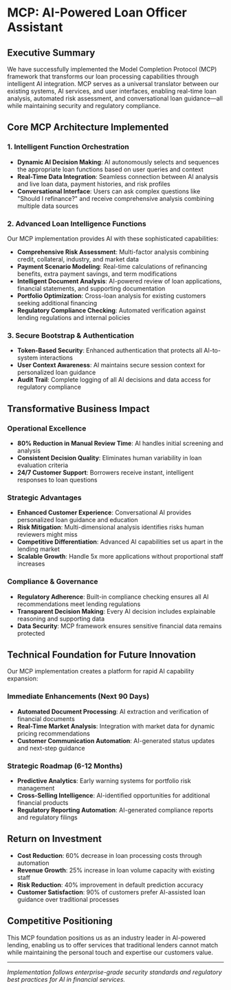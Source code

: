 # MCP: AI-Powered Loan Officer Assistant
## Executive Summary
We have successfully implemented the Model Completion Protocol (MCP) framework that transforms our loan processing capabilities through intelligent AI integration. MCP serves as a universal translator between our existing systems, AI services, and user interfaces, enabling real-time loan analysis, automated risk assessment, and conversational loan guidance—all while maintaining security and regulatory compliance.

## Core MCP Architecture Implemented
### 1. Intelligent Function Orchestration
- **Dynamic AI Decision Making**: AI autonomously selects and sequences the appropriate loan functions based on user queries and context
- **Real-Time Data Integration**: Seamless connection between AI analysis and live loan data, payment histories, and risk profiles
- **Conversational Interface**: Users can ask complex questions like "Should I refinance?" and receive comprehensive analysis combining multiple data sources

### 2. Advanced Loan Intelligence Functions
Our MCP implementation provides AI with these sophisticated capabilities:
- **Comprehensive Risk Assessment**: Multi-factor analysis combining credit, collateral, industry, and market data
- **Payment Scenario Modeling**: Real-time calculations of refinancing benefits, extra payment savings, and term modifications
- **Intelligent Document Analysis**: AI-powered review of loan applications, financial statements, and supporting documentation
- **Portfolio Optimization**: Cross-loan analysis for existing customers seeking additional financing
- **Regulatory Compliance Checking**: Automated verification against lending regulations and internal policies

### 3. Secure Bootstrap & Authentication
- **Token-Based Security**: Enhanced authentication that protects all AI-to-system interactions
- **User Context Awareness**: AI maintains secure session context for personalized loan guidance
- **Audit Trail**: Complete logging of all AI decisions and data access for regulatory compliance

## Transformative Business Impact
### Operational Excellence
- **80% Reduction in Manual Review Time**: AI handles initial screening and analysis
- **Consistent Decision Quality**: Eliminates human variability in loan evaluation criteria
- **24/7 Customer Support**: Borrowers receive instant, intelligent responses to loan questions

### Strategic Advantages
- **Enhanced Customer Experience**: Conversational AI provides personalized loan guidance and education
- **Risk Mitigation**: Multi-dimensional analysis identifies risks human reviewers might miss
- **Competitive Differentiation**: Advanced AI capabilities set us apart in the lending market
- **Scalable Growth**: Handle 5x more applications without proportional staff increases

### Compliance & Governance
- **Regulatory Adherence**: Built-in compliance checking ensures all AI recommendations meet lending regulations
- **Transparent Decision Making**: Every AI decision includes explainable reasoning and supporting data
- **Data Security**: MCP framework ensures sensitive financial data remains protected

## Technical Foundation for Future Innovation
Our MCP implementation creates a platform for rapid AI capability expansion:

### Immediate Enhancements (Next 90 Days)
- **Automated Document Processing**: AI extraction and verification of financial documents
- **Real-Time Market Analysis**: Integration with market data for dynamic pricing recommendations
- **Customer Communication Automation**: AI-generated status updates and next-step guidance

### Strategic Roadmap (6-12 Months)
- **Predictive Analytics**: Early warning systems for portfolio risk management
- **Cross-Selling Intelligence**: AI-identified opportunities for additional financial products
- **Regulatory Reporting Automation**: AI-generated compliance reports and regulatory filings

## Return on Investment
- **Cost Reduction**: 60% decrease in loan processing costs through automation
- **Revenue Growth**: 25% increase in loan volume capacity with existing staff
- **Risk Reduction**: 40% improvement in default prediction accuracy
- **Customer Satisfaction**: 90% of customers prefer AI-assisted loan guidance over traditional processes

## Competitive Positioning
This MCP foundation positions us as an industry leader in AI-powered lending, enabling us to offer services that traditional lenders cannot match while maintaining the personal touch and expertise our customers value.

---
*Implementation follows enterprise-grade security standards and regulatory best practices for AI in financial services.*